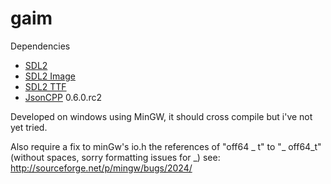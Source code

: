 gaim
====


Dependencies
* [SDL2](http://www.libsdl.org/)
* [SDL2 Image](http://www.libsdl.org/projects/SDL_image/)
* [SDL2 TTF](http://www.libsdl.org/projects/SDL_ttf/)
* [JsonCPP](http://jsoncpp.sourceforge.net/) 0.6.0.rc2
 
Developed on windows using MinGW, it should cross compile but i've not yet tried.

Also require a fix to minGw's io.h the references of "off64 _ t" to "_ off64_t" (without spaces, sorry formatting issues for _) see: http://sourceforge.net/p/mingw/bugs/2024/
